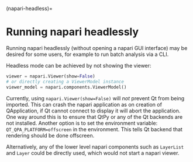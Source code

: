 (napari-headless)=

# Running napari headlessly

Running napari headlessly (without opening a napari GUI interface) may be
desired for some users, for example to run batch analysis via a CLI.

Headless mode can be achieved by not showing the viewer:

```python
viewer = napari.Viewer(show=False)
# or directly creating a ViewerModel instance
viewer_model = napari.components.ViewerModel()
```

Currently, using `napari.Viewer(show=False)` will *not* prevent
Qt from being imported. This can crash the napari application as on creation
of QApplication, if Qt cannot connect to display it will abort the application.
One way around this is to ensure that QtPy or any of the Qt backends are not
installed. Another option is to set the environment variable:
`QT_QPA_PLATFORM=offscreen` in the environment. This tells Qt backend that
rendering should be done offscreen.

Alternatively, any of the lower level napari components such as `LayerList` and
`Layer` could be directly used, which would not start a napari viewer.
